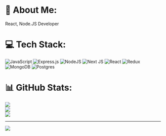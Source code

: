 # 💫 About Me:
React, Node.JS Developer<br>


# 💻 Tech Stack:
![JavaScript](https://img.shields.io/badge/javascript-%23323330.svg?style=plastic&logo=javascript&logoColor=%23F7DF1E) ![Express.js](https://img.shields.io/badge/express.js-%23404d59.svg?style=plastic&logo=express&logoColor=%2361DAFB) ![NodeJS](https://img.shields.io/badge/node.js-6DA55F?style=plastic&logo=node.js&logoColor=white) ![Next JS](https://img.shields.io/badge/Next-black?style=plastic&logo=next.js&logoColor=white) ![React](https://img.shields.io/badge/react-%2320232a.svg?style=plastic&logo=react&logoColor=%2361DAFB) ![Redux](https://img.shields.io/badge/redux-%23593d88.svg?style=plastic&logo=redux&logoColor=white) ![MongoDB](https://img.shields.io/badge/MongoDB-%234ea94b.svg?style=plastic&logo=mongodb&logoColor=white) ![Postgres](https://img.shields.io/badge/postgres-%23316192.svg?style=plastic&logo=postgresql&logoColor=white)
# 📊 GitHub Stats:
![](https://github-readme-stats.vercel.app/api?username=mjsdev5&theme=omni&hide_border=false&include_all_commits=false&count_private=true)<br/>
![](https://github-readme-streak-stats.herokuapp.com/?user=mjsdev5&theme=omni&hide_border=false)<br/>
![](https://github-readme-stats.vercel.app/api/top-langs/?username=mjsdev5&theme=omni&hide_border=false&include_all_commits=false&count_private=true&layout=compact)

---
[![](https://visitcount.itsvg.in/api?id=mjsdev5&icon=1&color=1)](https://visitcount.itsvg.in)
